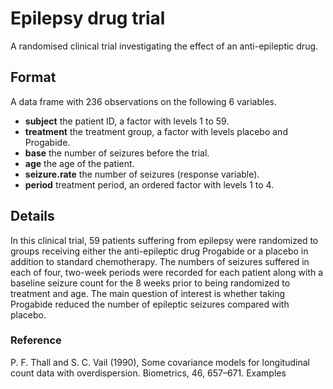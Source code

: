# Epilepsy drug trial

A randomised clinical trial investigating the effect of an anti-epileptic drug.


## Format

A data frame with 236 observations on the following 6 variables.

- **subject** the patient ID, a factor with levels 1 to 59.
- **treatment** the treatment group, a factor with levels placebo and Progabide.
- **base** the number of seizures before the trial.
- **age** the age of the patient.
- **seizure.rate** the number of seizures (response variable).
- **period** treatment period, an ordered factor with levels 1 to 4.

## Details

In this clinical trial, 59 patients suffering from epilepsy were randomized to groups receiving either the anti-epileptic drug Progabide or a placebo in addition to standard chemotherapy. The numbers of seizures suffered in each of four, two-week periods were recorded for each patient along with a baseline seizure count for the 8 weeks prior to being randomized to treatment and age. The main question of interest is whether taking Progabide reduced the number of epileptic seizures compared with placebo.

### Reference
P. F. Thall and S. C. Vail (1990), Some covariance models for longitudinal count data with overdispersion. Biometrics, 46, 657–671.
Examples
